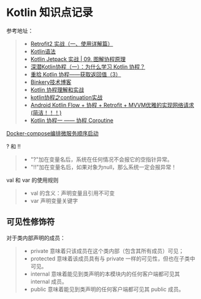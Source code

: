 #  Kotlin 知识点记录

参考地址：  
>- [Retrofit2 实战（一、使用详解篇）](https://juejin.cn/post/6978777076073660429)  
>- [Kotlin语法](https://book.kotlincn.net/text/visibility-modifiers.html#构造函数)
>- [Kotlin Jetpack 实战 | 09. 图解协程原理](https://juejin.cn/post/6883652600462327821)
>- [深潜Kotlin协程（一）：为什么学习 Kotlin 协程？](https://blog.csdn.net/rikkatheworld/article/details/125058570)
>- [重拾 Kotlin 协程——获取返回值（3）](https://juejin.cn/post/7094891417868173348)
>- [Binkery技术博客](https://binkery.com/archives/2020.09.24-kotlin-ternary-conditional-operator.html)
>- [Kotlin 协程理解和实战](https://juejin.cn/post/7139715683390554120)
>- [kotlin协程之continuation实战](https://juejin.cn/post/7141036812318818318)
>- [Android Kotlin Flow + 协程 + Retrofit + MVVM优雅的实现网络请求(简洁！！！)](https://juejin.cn/post/6963555072814874661)
>- [Kotlin 协程一 —— 协程 Coroutine](https://www.cnblogs.com/joy99/p/15805916.html)

[Docker-compose编排微服务顺序启动](https://cloud.tencent.com/developer/article/1620658)


? 和 !!
>- "?"加在变量名后，系统在任何情况不会报它的空指针异常。
>- "!!"加在变量名后，如果对象为null，那么系统一定会报异常！

val 和 var 的使用规则
>- val 的含义：声明变量且引用不可变
>- var 声明变量关键字

## 可见性修饰符
对于类内部声明的成员：
>- private 意味着只该成员在这个类内部（包含其所有成员）可见；
>- protected 意味着该成员具有与 private 一样的可见性，但也在子类中可见。
>- internal 意味着能见到类声明的本模块内的任何客户端都可见其 internal 成员。
>- public 意味着能见到类声明的任何客户端都可见其 public 成员。



























































































